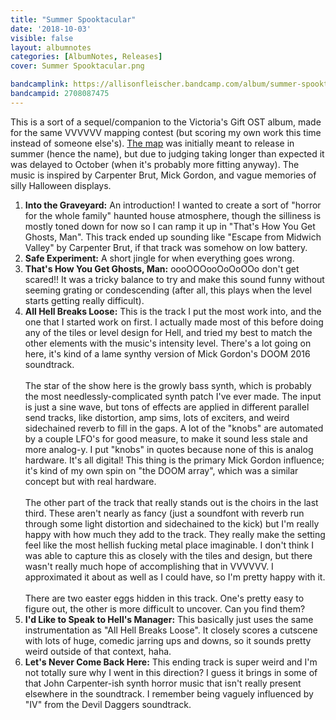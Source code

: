 ```yaml
---
title: "Summer Spooktacular"
date: '2018-10-03'
visible: false
layout: albumnotes
categories: [AlbumNotes, Releases]
cover: Summer Spooktacular.png

bandcamplink: https://allisonfleischer.bandcamp.com/album/summer-spooktacular-ost
bandcampid: 2708087475
---
```


This is a sort of a sequel/companion to the Victoria's Gift OST album, made for the same VVVVVV mapping contest (but scoring my own work this time instead of someone else's). [The map](http://distractionware.com/forum/index.php?topic=3598.0) was initially meant to release in summer (hence the name), but due to judging taking longer than expected it was delayed to October (when it's probably more fitting anyway). The music is inspired by Carpenter Brut, Mick Gordon, and vague memories of silly Halloween displays.

1. **Into the Graveyard:** An introduction! I wanted to create a sort of "horror for the whole family" haunted house atmosphere, though the silliness is mostly toned down for now so I can ramp it up in "That's How You Get Ghosts, Man". This track ended up sounding like "Escape from Midwich Valley" by Carpenter Brut, if that track was somehow on low battery.
2. **Safe Experiment:** A short jingle for when everything goes wrong.
3. **That's How You Get Ghosts, Man:** oooOOOooOoOoOOo don't get scared!! It was a tricky balance to try and make this sound funny without seeming grating or condescending (after all, this plays when the level starts getting really difficult).
4. **All Hell Breaks Loose:** This is the track I put the most work into, and the one that I started work on first. I actually made most of this before doing any of the tiles or level design for Hell, and tried my best to match the other elements with the music's intensity level. There's a lot going on here, it's kind of a lame synthy version of Mick Gordon's DOOM 2016 soundtrack.<br><br>
The star of the show here is the growly bass synth, which is probably the most needlessly-complicated synth patch I've ever made. The input is just a sine wave, but tons of effects are applied in different parallel send tracks, like distortion, amp sims, lots of exciters, and weird sidechained reverb to fill in the gaps. A lot of the "knobs" are automated by a couple LFO's for good measure, to make it sound less stale and more analog-y. I put "knobs" in quotes because none of this is analog hardware. It's all digital! This thing is the primary Mick Gordon influence; it's kind of my own spin on "the DOOM array", which was a similar concept but with real hardware.<br><br>
The other part of the track that really stands out is the choirs in the last third. These aren't nearly as fancy (just a soundfont with reverb run through some light distortion and sidechained to the kick) but I'm really happy with how much they add to the track. They really make the setting feel like the most hellish fucking metal place imaginable. I don't think I was able to capture this as closely with the tiles and design, but there wasn't really much hope of accomplishing that in VVVVVV. I approximated it about as well as I could have, so I'm pretty happy with it.<br><br>
There are two easter eggs hidden in this track. One's pretty easy to figure out, the other is more difficult to uncover. Can you find them?
5. **I'd Like to Speak to Hell's Manager:** This basically just uses the same instrumentation as "All Hell Breaks Loose". It closely scores a cutscene with lots of huge, comedic jarring ups and downs, so it sounds pretty weird outside of that context, haha.
6. **Let's Never Come Back Here:** This ending track is super weird and I'm not totally sure why I went in this direction? I guess it brings in some of that John Carpenter-ish synth horror music that isn't really present elsewhere in the soundtrack. I remember being vaguely influenced by "IV" from the Devil Daggers soundtrack.
